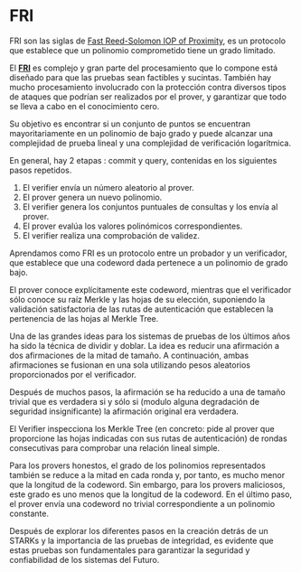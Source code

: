 # FRI
FRI son las siglas de [Fast Reed-Solomon IOP of Proximity](https://eccc.weizmann.ac.il/report/2017/134/), es un protocolo que establece que un polinomio comprometido tiene un grado limitado.

El [**FRI**](https://book.starknet.io/chapter_10/fri.html) es complejo y gran parte del procesamiento que lo compone está diseñado para que las pruebas sean factibles y sucintas. También hay mucho procesamiento involucrado con la protección contra diversos tipos de ataques que podrían ser realizados por el prover, y garantizar que todo se lleva a cabo en el conocimiento cero.

Su objetivo es encontrar si un conjunto de puntos se encuentran mayoritariamente en un polinomio de bajo grado y puede alcanzar una complejidad de prueba lineal y una complejidad de verificación logarítmica.

En general, hay 2 etapas : commit y query, contenidas en los siguientes pasos repetidos.

1. El verifier envía un número aleatorio al prover.
2. El prover genera un nuevo polinomio.
3. El verifier genera los conjuntos puntuales de consultas y los envía al prover.
4. El prover evalúa los valores polinómicos correspondientes.
5. El verifier realiza una comprobación de validez.

Aprendamos como FRI es un protocolo entre un probador y un verificador, que establece que una codeword dada pertenece a un polinomio de grado bajo.

El prover conoce explícitamente este codeword, mientras que el verificador sólo conoce su raíz Merkle y las hojas de su elección, suponiendo la validación satisfactoria de las rutas de autenticación que establecen la pertenencia de las hojas al Merkle Tree.

Una de las grandes ideas para los sistemas de pruebas de los últimos años ha sido la técnica de dividir y doblar. La idea es reducir una afirmación a dos afirmaciones de la mitad de tamaño. A continuación, ambas afirmaciones se fusionan en una sola utilizando pesos aleatorios proporcionados por el verificador.

Después de muchos pasos, la afirmación se ha reducido a una de tamaño trivial que es verdadera si y sólo si (modulo alguna degradación de seguridad insignificante) la afirmación original era verdadera.

El Verifier inspecciona los Merkle Tree (en concreto: pide al prover que proporcione las hojas indicadas con sus rutas de autenticación) de rondas consecutivas para comprobar una relación lineal simple.

Para los provers honestos, el grado de los polinomios representados también se reduce a la mitad en cada ronda y, por tanto, es mucho menor que la longitud de la codeword. Sin embargo, para los provers maliciosos, este grado es uno menos que la longitud de la codeword. En el último paso, el prover envía una codeword no trivial correspondiente a un polinomio constante.

Después de explorar los diferentes pasos en la creación detrás de un STARKs y la importancia de las pruebas de integridad, es evidente que estas pruebas son fundamentales para garantizar la seguridad y confiabilidad de los sistemas del Futuro.